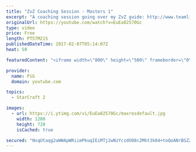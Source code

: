 ```yaml
---
title: "ZvZ Coaching Session - Masters 1"
excerpt: "A coaching session going over my ZvZ guide: http://www.teamliquid.net/forum/sc2-strategy/512411-zvz-lingbane-into-roach-play -- Watch live at https://www.twitch.tv/x5_pig"
originalUrl: https://youtube.com/watch?v=EuEa82570Gc
type: video
price: Free
length: PT57M21S
publishedDateTime: 2017-02-07T05:14:07Z
heat: 50

featuredContent: "<iframe width=\"800\" height=\"500\" frameborder=\"0\" src=\"https://www.youtube.com/embed/EuEa82570Gc\" allow=\"accelerometer; autoplay; encrypted-media; gyroscope; picture-in-picture\" allowfullscreen></iframe>"

provider:
  name: PiG
  domain: youtube.com

topics:
  - StarCraft 2

images:
  - url: https://i.ytimg.com/vi/EuEa82570Gc/maxresdefault.jpg
    width: 1280
    height: 720
    isCached: true

secured: "NsqUtaqg2aWWApWRiimPkuqIEiMTj2wNzYczdO08c2Mkt3k04+toQoANrBSZZHWYqhdHapiw9ZWn26YeAdSoCH844pQRYtmgG3+q2TT4BckW3Pv4BuE2hyRmL0/a/ltor4hF3iKPS2ZwOEgRZ9TQCsH09krRaR9QR25Oy+fyxX1GEzjx7o2/BcI76nYnS3x1xMDVgd1rZN0pFpMwy1BCL2BEx10RCw5GFFGn+swPt+GkePByRVp+hW8xiaXIIPeUvSF0jykz+yLnldPzF8dVrf4ut4ypDgBstL2Xw2hWc8Hj4ve1oaY0afCGnV8d+67y7l8cEcGWfNMte9k+MVmhBerLb17/hhkRlAJ3nmlNfOxhpNiQVszcfwMR1FDpYeSkYMk51/yP+JjsRP0geTK0r2S3cyKoEJMQ2jY1Drq6cG0=;YFT9Y7OrMq/LwkjgohQyWA=="
---
```


